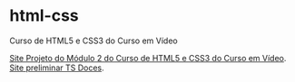 # html-css
 Curso de HTML5 e CSS3 do Curso em Vídeo

<a href="">Site Projeto do Módulo 2 do Curso de HTML5 e CSS3 do Curso em Vídeo</a>.
</br>
<a href="https://eduardocasati.github.io/html-css/modulo-2/desafios/site-tsdoces/index.html">Site preliminar TS Doces</a>.